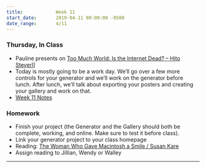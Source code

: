 ```yaml
---
title:            Week 11
start_date:       2019-04-11 00:00:00 -0500
date_range:       4/11
---
```


### Thursday, In Class

- Pauline presents on [Too Much World: Is the Internet Dead? – Hito Steyerl](https://www.e-flux.com/journal/49/60004/too-much-world-is-the-internet-dead/)]
- Today is mostly going to be a work day. We&rsquo;ll go over a few more controls for your generator and we&rsquo;ll work on the generator before lunch. After lunch, we&rsquo;ll talk about exporting your posters and creating your gallery and work on that.
- [Week 11 Notes](https://paper.dropbox.com/doc/Week-11-The-Interface-and-the-Gallery--AbAly3_894LiHp4WzMnbahXyAQ-zfZDUsssjnhIqws5Z12e8)

### Homework
- Finish your project (the Generator and the Gallery should both be complete, working, and online. Make sure to test it before class).
- Link your generator project to your class homepage
- Reading: [The Woman Who Gave Macintosh a Smile / Susan Kare](https://www.newyorker.com/culture/cultural-comment/the-woman-who-gave-the-macintosh-a-smile)
- Assign reading to Jillian, Wendy or Walley

---
